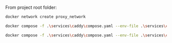 From project root folder:
```bash
docker network create proxy_network
```

```bash
docker compose -f .\services\caddy\compose.yaml --env-file .\services\caddy\.env.caddy up
```

```bash
docker compose -f .\services\caddy\compose.yaml --env-file .\services\caddy\.env.caddy down
```